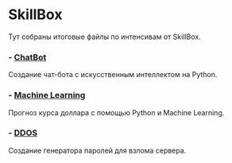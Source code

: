 # SkillBox

Тут собраны итоговые файлы по интенсивам от SkillBox.

### -  [ChatBot](ChatBot) 
Создание чат-бота с искусственным интеллектом на Python.
### -  [Machine Learning](ML) 
Прогноз курса доллара с помощью Python и Machine Learning.
### -  [DDOS](DDOS) 
Создание генератора паролей для взлома сервера.